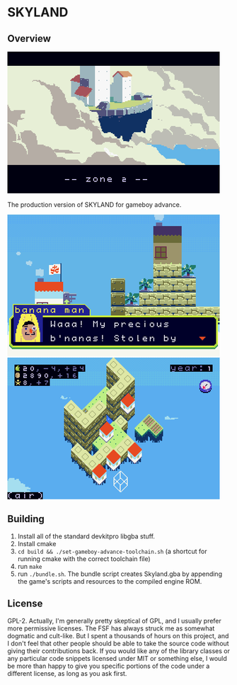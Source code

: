 # SKYLAND


## Overview

<img src="imgs_for_readme/header.png"/>

The production version of SKYLAND for gameboy advance.

<img src="imgs_for_readme/dialog.png"/>

<img src="imgs_for_readme/macro.png"/>

## Building

1) Install all of the standard devkitpro libgba stuff.
2) Install cmake
3) `cd build && ./set-gameboy-advance-toolchain.sh` (a shortcut for running cmake with the correct toolchain file)
4) run `make`
5) run `./bundle.sh`. The bundle script creates Skyland.gba by appending the game's scripts and resources to the compiled engine ROM.

## License

GPL-2. Actually, I'm generally pretty skeptical of GPL, and I usually prefer more permissive licenses. The FSF has always struck me as somewhat dogmatic and cult-like. But I spent a thousands of hours on this project, and I don't feel that other people should be able to take the source code without giving their contributions back. If you would like any of the library classes or any particular code snippets licensed under MIT or something else, I would be more than happy to give you specific portions of the code under a different license, as long as you ask first.